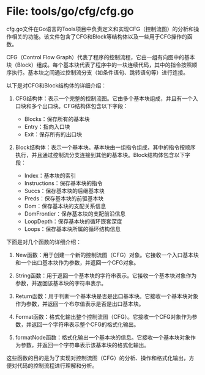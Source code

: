 # File: tools/go/cfg/cfg.go

cfg.go文件在Go语言的Tools项目中负责定义和实现CFG（控制流图）的分析和操作相关的功能。该文件包含了CFG和Block等结构体以及一些用于CFG操作的函数。

CFG（Control Flow Graph）代表了程序的控制流程，它由一组有向图中的基本块（Block）组成。每个基本块代表了程序中的一块连续代码，其中的指令按照顺序执行。基本块之间通过控制流分支（如条件语句、跳转语句等）进行连接。

以下是对CFG和Block结构体的详细介绍：

1. CFG结构体：表示一个完整的控制流图。它由多个基本块组成，并且有一个入口块和多个出口块。CFG结构体包含以下字段：
   - Blocks：保存所有的基本块
   - Entry：指向入口块
   - Exit：保存所有的出口块

2. Block结构体：表示一个基本块。基本块由一组指令组成，其中的指令按顺序执行，并且通过控制流分支连接到其他的基本块。Block结构体包含以下字段：
   - Index：基本块的索引
   - Instructions：保存基本块的指令
   - Succs：保存基本块的后继基本块
   - Preds：保存基本块的前驱基本块
   - Dom：保存基本块的支配关系信息
   - DomFrontier：保存基本块的支配前沿信息
   - LoopDepth：保存基本块的循环嵌套深度
   - Loops：保存基本块所属的循环结构信息

下面是对几个函数的详细介绍：

1. New函数：用于创建一个新的控制流图（CFG）对象。它接收一个入口基本块和一个出口基本块作为参数，并返回一个CFG对象。

2. String函数：用于返回一个基本块的字符串表示。它接收一个基本块对象作为参数，并返回该基本块的字符串表示。

3. Return函数：用于判断一个基本块是否是出口基本块。它接收一个基本块对象作为参数，并返回一个布尔值表示是否是出口基本块。

4. Format函数：格式化输出整个控制流图（CFG）。它接收一个CFG对象作为参数，并返回一个字符串表示整个CFG的格式化输出。

5. formatNode函数：格式化输出一个基本块的信息。它接收一个基本块对象作为参数，并返回一个字符串表示该基本块的格式化输出。

这些函数的目的是为了实现对控制流图（CFG）的分析、操作和格式化输出，方便对代码的控制流程进行理解和分析。

